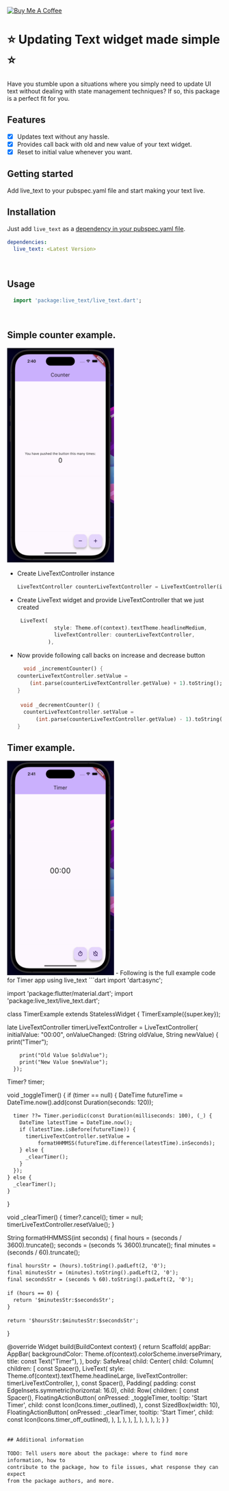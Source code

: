 <!--
This README describes the package. If you publish this package to pub.dev,
this README's contents appear on the landing page for your package.

For information about how to write a good package README, see the guide for
[writing package pages](https://dart.dev/guides/libraries/writing-package-pages).

For general information about developing packages, see the Dart guide for
[creating packages](https://dart.dev/guides/libraries/create-library-packages)
and the Flutter guide for
[developing packages and plugins](https://flutter.dev/developing-packages).
-->

<a href="https://www.buymeacoffee.com/patelasad4u" target="_blank"><img src="https://cdn.buymeacoffee.com/buttons/v2/default-yellow.png" alt="Buy Me A Coffee" style="height: 60px !important;width: 217px !important;" ></a>




# :star: Updating Text widget made simple :star: 

Have you stumble upon a situations where you simply need to update UI text without dealing with state management techniques? If so, this package is a perfect fit for you.


## Features

- [X] Updates text without any hassle.
- [X] Provides call back with old and new value of your text widget.
- [X] Reset to initial value whenever you want.

## Getting started

Add live_text to your pubspec.yaml file and start making your text live.

## Installation

Just add `live_text` as a [dependency in your pubspec.yaml file](https://flutter.io/using-packages/).

```yaml
dependencies:
  live_text: <Latest Version>
```
 </br>

## Usage

```dart
  import 'package:live_text/live_text.dart';
```
 </br>

 ## Simple counter example.
 <img src="https://github.com/ToyZ-95/live_text/raw/main/example/assets/counter.gif" width="250" height="500"/>
 
  - Create LiveTextController instance 
      ```dart
      LiveTextController counterLiveTextController = LiveTextController(initialValue: "0");
     ```
  - Create LiveText widget and provide LiveTextController that we just created
    ```dart
     LiveText(
                style: Theme.of(context).textTheme.headlineMedium,
                liveTextController: counterLiveTextController,
              ),
    ```
  - Now provide following call backs on increase and decrease button
    ```dart
      void _incrementCounter() {
    counterLiveTextController.setValue =
        (int.parse(counterLiveTextController.getValue) + 1).toString();
    }
    
     void _decrementCounter() {
      counterLiveTextController.setValue =
          (int.parse(counterLiveTextController.getValue) - 1).toString();
    }
    ```

 ## Timer example.
  <img src="https://github.com/ToyZ-95/live_text/raw/main/example/assets/timer.gif" width="250" height="500"/>
 - Following is the full example code for Timer app using live_text
 ```dart
import 'dart:async';

import 'package:flutter/material.dart';
import 'package:live_text/live_text.dart';

class TimerExample extends StatelessWidget {
  TimerExample({super.key});

  late LiveTextController timerLiveTextController = LiveTextController(
      initialValue: "00:00",
      onValueChanged: (String oldValue, String newValue) {
        print("Timer");

        print("Old Value $oldValue");
        print("New Value $newValue");
      });

  Timer? timer;

  void _toggleTimer() {
    if (timer == null) {
      DateTime futureTime = DateTime.now().add(const Duration(seconds: 120));

      timer ??= Timer.periodic(const Duration(milliseconds: 100), (_) {
        DateTime latestTime = DateTime.now();
        if (latestTime.isBefore(futureTime)) {
          timerLiveTextController.setValue =
              formatHHMMSS(futureTime.difference(latestTime).inSeconds);
        } else {
          _clearTimer();
        }
      });
    } else {
      _clearTimer();
    }
  }

  void _clearTimer() {
    timer?.cancel();
    timer = null;
    timerLiveTextController.resetValue();
  }

  String formatHHMMSS(int seconds) {
    final hours = (seconds / 3600).truncate();
    seconds = (seconds % 3600).truncate();
    final minutes = (seconds / 60).truncate();

    final hoursStr = (hours).toString().padLeft(2, '0');
    final minutesStr = (minutes).toString().padLeft(2, '0');
    final secondsStr = (seconds % 60).toString().padLeft(2, '0');

    if (hours == 0) {
      return '$minutesStr:$secondsStr';
    }

    return '$hoursStr:$minutesStr:$secondsStr';
  }

  @override
  Widget build(BuildContext context) {
    return Scaffold(
      appBar: AppBar(
        backgroundColor: Theme.of(context).colorScheme.inversePrimary,
        title: const Text("Timer"),
      ),
      body: SafeArea(
        child: Center(
          child: Column(
            children: <Widget>[
              const Spacer(),
              LiveText(
                style: Theme.of(context).textTheme.headlineLarge,
                liveTextController: timerLiveTextController,
              ),
              const Spacer(),
              Padding(
                padding: const EdgeInsets.symmetric(horizontal: 16.0),
                child: Row(
                  children: [
                    const Spacer(),
                    FloatingActionButton(
                      onPressed: _toggleTimer,
                      tooltip: 'Start Timer',
                      child: const Icon(Icons.timer_outlined),
                    ),
                    const SizedBox(width: 10),
                    FloatingActionButton(
                      onPressed: _clearTimer,
                      tooltip: 'Start Timer',
                      child: const Icon(Icons.timer_off_outlined),
                    ),
                  ],
                ),
              ),
            ],
          ),
        ),
      ),
    );
  }
}

```
  
## Additional information

TODO: Tell users more about the package: where to find more information, how to
contribute to the package, how to file issues, what response they can expect
from the package authors, and more.
